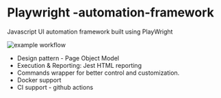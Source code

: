 # Playwright -automation-framework
Javascript UI automation framework built using PlayWright

![example workflow](https://github.com/automationio/pw-automation-framework/actions/workflows/node.js.yml/badge.svg)

- Design pattern - Page Object Model
- Execution & Reporting: Jest HTML reporting
- Commands wrapper for better control and customization.
- Docker support
- CI support - github actions



